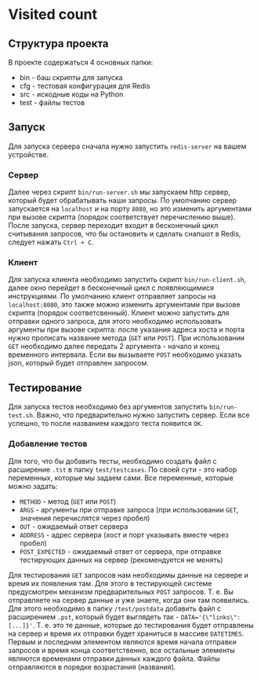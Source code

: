 # Visited count

## Структура проекта

В проекте содержаться 4 основных папки:

* bin - баш скрипты для запуска
* cfg - тестовая конфигурация для Redis
* src - искодные коды на Python
* test - файлы тестов

## Запуск

Для запуска сервера сначала нужно запустить `redis-server` на вашем устройстве.

### Сервер

Далее через скрипт `bin/run-server.sh` мы запускаем http сервер, который будет обрабатывать
наши запросы. По умолчанию сервер запускается на `localhost` и на порту `8080`, но это
изменить аргументами при вызове скрипта (порядок соответствует перечислению выше). После
запуска, сервер переходит входит в бесконечный цикл считывания запросов, что бы остановить
и сделать снапшот в Redis, следует нажать `Ctrl + C`.

### Клиент

Для запуска клиента необходимо запустить скрипт `bin/run-client.sh`, далее окно перейдет в
бесконечный цикл с появляющимися инструкциями. По умолчанию клиент отправляет запросы на
`localhost:8080`, это также можно изменить аргументами при вызове скрипта (порядок
соответсвенный). Клиент можно запустить для отправки одного запроса, для этого необходимо
использовать аргументы при вызове скрипта: после указания адреса хоста и порта нужно прописать
название метода (`GET` или `POST`). При использовании `GET` необходимо далее передать 2
аргумента - начало и конец временного интервала. Если вы вызываете `POST` необходимо указать
json, который будет отправлен запросом.

## Тестирование

Для запуска тестов необходимо без аргументов запустить `bin/run-test.sh`. Важно, что
предварительно нужно запустить сервер. Если все успешно, то после названием каждого
теста появится `OK`.

### Добавление тестов

Для того, что бы добавить тесты, необходимо создать файл с расширение `.tst` в папку `test/testcases`.
По своей сути - это набор переменных, которые мы задаем сами. Все переменные, которые можно задать:

* `METHOD` - метод (`GET` или `POST`)
* `ARGS` - аргументы при отправке запроса (при использовании `GET`, значения перечислятся через пробел)
* `OUT` - ожидаемый ответ сервера
* `ADDRESS` - адрес сервера (хост и порт указывать вместе через пробел)
* `POST_EXPECTED` - ожидаемый ответ от сервера, при отправке тестирующих данных на сервер (рекомендуется
не менять)

Для тестирования `GET` запросов нам необходимы данные на сервере и время их появления там.
Для этого в тестирующей системе предусмотрен механизм предварительных `POST` запросов.
Т. е. Вы отправляете на сервер данные и уже знаете, когда они там появились. Для этого
необходимо в папку `/test/postdata` добавить файл с расширением `.pst`, который будет
выглядеть так - `DATA='{\"links\":[...]}'`. Т. е. это те данные, которые до тестирования будет
отправлены на сервер и время их отправки будет храниться в массиве `DATETIMES`. Первым и
последним элементом являются время начала отправки запросов и время конца соответственно,
все остальные элементы являются временами отправки данных каждого файла. Файлы отправляются
в порядке возрастания (названия).
